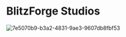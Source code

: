 # BlitzForge Studios
![7e5070b9-b3a2-4831-9ae3-9607db8fbf53](https://github.com/user-attachments/assets/5cbacbb1-c001-4374-91f5-639782f26241)
